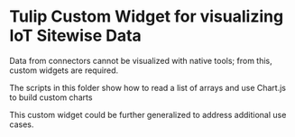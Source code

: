 # Tulip Custom Widget for visualizing IoT Sitewise Data

Data from connectors cannot be visualized with native tools; from this, custom widgets are required.

The scripts in this folder show how to read a list of arrays and use Chart.js to build custom charts

This custom widget could be further generalized to address additional use cases.
